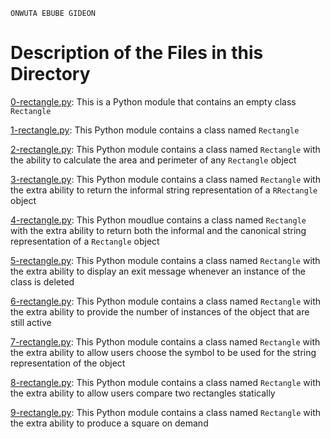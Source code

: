 ```
ONWUTA EBUBE GIDEON
```

# Description of the Files in this Directory


[0-rectangle.py](./0-rectangle.py): This is a Python module that contains an empty class ``Rectangle``



[1-rectangle.py](./1-rectangle.py): This Python module contains a class named ``Rectangle``



[2-rectangle.py](./2-rectangle.py): This Python module contains a class named ``Rectangle`` with the ability to calculate the area and perimeter of any ``Rectangle`` object



[3-rectangle.py](./3-rectangle.py): This Python module contains a class named ``Rectangle`` with the extra ability to return the informal string representation of a ``RRectangle`` object



[4-rectangle.py](./4-rectangle.py): This Python moudlue contains a class named ``Rectangle`` with the extra ability to return both the informal and the canonical string representation of a ``Rectangle`` object



[5-rectangle.py](./5-rectangle.py): This Python module contains a class named ``Rectangle`` with the extra ability to display an exit message whenever an instance of the class is deleted



[6-rectangle.py](./6-rectangle.py): This Python module contains a class named ``Rectangle`` with the extra ability to provide the number of instances of the object that are still active



[7-rectangle.py](./7-rectangle.py): This Python module contains a class named ``Rectangle`` with the extra ability to allow users choose the symbol to be used for the string representation of the object



[8-rectangle.py](./8-rectangle.py): This Python module contains a class named ``Rectangle`` with the extra ability to allow users compare two rectangles statically



[9-rectangle.py](./9-rectangle.py): This Python module contains a class named ``Rectangle`` with the extra ability to produce a square on demand
